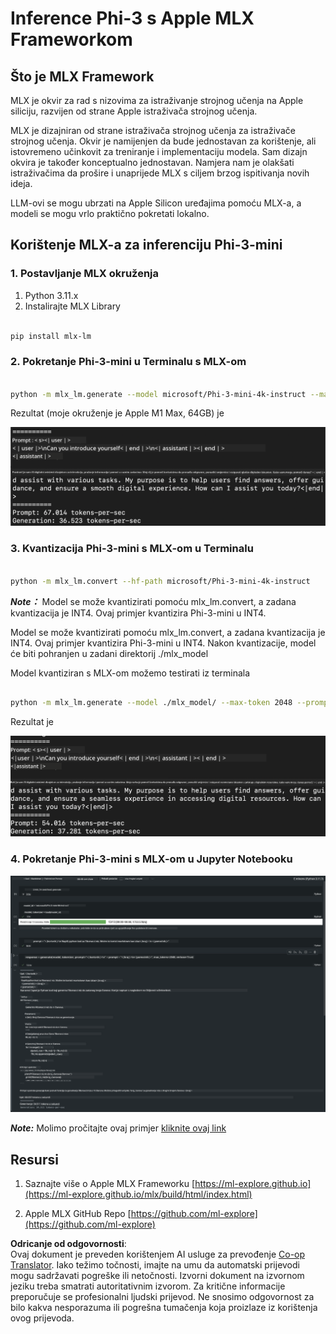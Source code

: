 <!--
CO_OP_TRANSLATOR_METADATA:
{
  "original_hash": "dcb656f3d206fc4968e236deec5d4384",
  "translation_date": "2025-05-09T22:34:00+00:00",
  "source_file": "md/03.FineTuning/03.Inference/MLX_Inference.md",
  "language_code": "hr"
}
-->
# **Inference Phi-3 s Apple MLX Frameworkom**

## **Što je MLX Framework**

MLX je okvir za rad s nizovima za istraživanje strojnog učenja na Apple siliciju, razvijen od strane Apple istraživača strojnog učenja.

MLX je dizajniran od strane istraživača strojnog učenja za istraživače strojnog učenja. Okvir je namijenjen da bude jednostavan za korištenje, ali istovremeno učinkovit za treniranje i implementaciju modela. Sam dizajn okvira je također konceptualno jednostavan. Namjera nam je olakšati istraživačima da prošire i unaprijede MLX s ciljem brzog ispitivanja novih ideja.

LLM-ovi se mogu ubrzati na Apple Silicon uređajima pomoću MLX-a, a modeli se mogu vrlo praktično pokretati lokalno.

## **Korištenje MLX-a za inferenciju Phi-3-mini**

### **1. Postavljanje MLX okruženja**

1. Python 3.11.x  
2. Instalirajte MLX Library  


```bash

pip install mlx-lm

```

### **2. Pokretanje Phi-3-mini u Terminalu s MLX-om**


```bash

python -m mlx_lm.generate --model microsoft/Phi-3-mini-4k-instruct --max-token 2048 --prompt  "<|user|>\nCan you introduce yourself<|end|>\n<|assistant|>"

```

Rezultat (moje okruženje je Apple M1 Max, 64GB) je

![Terminal](../../../../../translated_images/01.0d0f100b646a4e4c4f1cd36c1a05727cd27f1e696ed642c06cf6e2c9bbf425a4.hr.png)

### **3. Kvantizacija Phi-3-mini s MLX-om u Terminalu**


```bash

python -m mlx_lm.convert --hf-path microsoft/Phi-3-mini-4k-instruct

```

***Note：*** Model se može kvantizirati pomoću mlx_lm.convert, a zadana kvantizacija je INT4. Ovaj primjer kvantizira Phi-3-mini u INT4.

Model se može kvantizirati pomoću mlx_lm.convert, a zadana kvantizacija je INT4. Ovaj primjer kvantizira Phi-3-mini u INT4. Nakon kvantizacije, model će biti pohranjen u zadani direktorij ./mlx_model

Model kvantiziran s MLX-om možemo testirati iz terminala


```bash

python -m mlx_lm.generate --model ./mlx_model/ --max-token 2048 --prompt  "<|user|>\nCan you introduce yourself<|end|>\n<|assistant|>"

```

Rezultat je

![INT4](../../../../../translated_images/02.04e0be1f18a90a58ad47e0c9d9084ac94d0f1a8c02fa707d04dd2dfc7e9117c6.hr.png)


### **4. Pokretanje Phi-3-mini s MLX-om u Jupyter Notebooku**


![Notebook](../../../../../translated_images/03.0cf0092fe143357656bb5a7bc6427c41d8528d772d38a82d0b2693e2a3eeb16e.hr.png)

***Note:*** Molimo pročitajte ovaj primjer [kliknite ovaj link](../../../../../code/03.Inference/MLX/MLX_DEMO.ipynb)


## **Resursi**

1. Saznajte više o Apple MLX Frameworku [https://ml-explore.github.io](https://ml-explore.github.io/mlx/build/html/index.html)

2. Apple MLX GitHub Repo [https://github.com/ml-explore](https://github.com/ml-explore)

**Odricanje od odgovornosti**:  
Ovaj dokument je preveden korištenjem AI usluge za prevođenje [Co-op Translator](https://github.com/Azure/co-op-translator). Iako težimo točnosti, imajte na umu da automatski prijevodi mogu sadržavati pogreške ili netočnosti. Izvorni dokument na izvornom jeziku treba smatrati autoritativnim izvorom. Za kritične informacije preporučuje se profesionalni ljudski prijevod. Ne snosimo odgovornost za bilo kakva nesporazuma ili pogrešna tumačenja koja proizlaze iz korištenja ovog prijevoda.